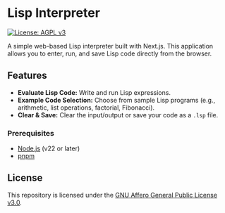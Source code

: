 # Lisp Interpreter

[![License: AGPL v3](https://img.shields.io/badge/License-AGPL%20v3-blue.svg)](LICENSE)

A simple web-based Lisp interpreter built with Next.js. This application allows you to enter, run, and save Lisp code directly from the browser.

## Features

- **Evaluate Lisp Code:** Write and run Lisp expressions.
- **Example Code Selection:** Choose from sample Lisp programs (e.g., arithmetic, list operations, factorial, Fibonacci).
- **Clear & Save:** Clear the input/output or save your code as a `.lsp` file.

### Prerequisites

- [Node.js](https://nodejs.org/) (v22 or later)
- [pnpm](https://pnpm.io/)

## License
This repository is licensed under the [GNU Affero General Public License v3.0](LICENSE).